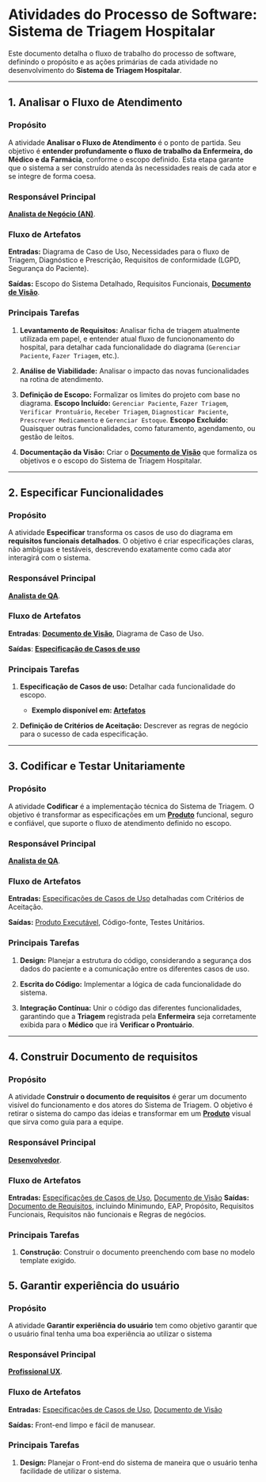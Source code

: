 # Atividades do Processo de Software: Sistema de Triagem Hospitalar

Este documento detalha o fluxo de trabalho do processo de software, definindo o propósito e as ações primárias de cada atividade no desenvolvimento do **Sistema de Triagem Hospitalar**.

----------

## 1. Analisar o Fluxo de Atendimento

### Propósito

A atividade **Analisar o Fluxo de Atendimento** é o ponto de partida. Seu objetivo é **entender profundamente o fluxo de trabalho da Enfermeira, do Médico e da Farmácia**, conforme o escopo definido. Esta etapa garante que o sistema a ser construído atenda às necessidades reais de cada ator e se integre de forma coesa.

### Responsável Principal

**[Analista de Negócio (AN)](https://github.com/JoaoLima98/triagem_hospitalar/blob/main/documentacao/processos/papeis.md#analista-de-neg%C3%B3cio-an)**.

### Fluxo de Artefatos

**Entradas:** Diagrama de Caso de Uso, Necessidades para o fluxo de Triagem, Diagnóstico e Prescrição, Requisitos de conformidade (LGPD, Segurança do Paciente).

**Saídas:** Escopo do Sistema Detalhado, Requisitos Funcionais, **[Documento de Visão](https://github.com/JoaoLima98/triagem_hospitalar/blob/main/documentacao/documento-visao.md#documento-de-vis%C3%A3o-sistema-de-fluxo-hospitalar)**.
### Principais Tarefas

1.  **Levantamento de Requisitos:** Analisar ficha de triagem atualmente utilizada em papel, e entender atual fluxo de funciononamento do hospital, para detalhar cada funcionalidade do diagrama (`Gerenciar Paciente`, `Fazer Triagem`, etc.).
    
2.  **Análise de Viabilidade:** Analisar o impacto das novas funcionalidades na rotina de atendimento.
    
3.  **Definição de Escopo:** Formalizar os limites do projeto com base no diagrama. **Escopo Incluído:** `Gerenciar Paciente`, `Fazer Triagem`, `Verificar Prontuário`, `Receber Triagem`, `Diagnosticar Paciente`, `Prescrever Medicamento` e `Gerenciar Estoque`. **Escopo Excluído:** Quaisquer outras funcionalidades, como faturamento, agendamento, ou gestão de leitos.
    
4.  **Documentação da Visão:** Criar o **[Documento de Visão](https://github.com/JoaoLima98/triagem_hospitalar/blob/main/documentacao/processos/papeis.md#analista-de-neg%C3%B3cio-an)** que formaliza os objetivos e o escopo do Sistema de Triagem Hospitalar.

---
## 2. Especificar Funcionalidades

### Propósito

A atividade **Especificar** transforma os casos de uso do diagrama em **requisitos funcionais detalhados**. O objetivo é criar especificações claras, não ambíguas e testáveis, descrevendo exatamente como cada ator interagirá com o sistema.

### Responsável Principal

**[Analista de QA](https://github.com/JoaoLima98/triagem_hospitalar/blob/main/documentacao/processos/papeis.md#analista-de-qa-quality-assurance)**.

### Fluxo de Artefatos

**Entradas**: **[Documento de Visão](https://github.com/JoaoLima98/triagem_hospitalar/blob/main/documentacao/processos/papeis.md#analista-de-neg%C3%B3cio-an)**, Diagrama de Caso de Uso.

**Saídas**: **[Especificação de Casos de uso](https://github.com/JoaoLima98/triagem_hospitalar/tree/main/documentacao/especificacoes/caso-de-uso)**

### Principais Tarefas

1.  **Especificação de Casos de uso:** Detalhar cada funcionalidade do escopo.
    
    -   **Exemplo disponível em: [Artefatos](https://github.com/JoaoLima98/triagem_hospitalar/blob/main/documentacao/processos/artefatos.md#template-1)**
        
2.  **Definição de Critérios de Aceitação:** Descrever as regras de negócio para o sucesso de cada especificação.

---
## 3. Codificar e Testar Unitariamente

### Propósito

A atividade **Codificar** é a implementação técnica do Sistema de Triagem. O objetivo é transformar as especificações em um **[Produto](l)** funcional, seguro e confiável, que suporte o fluxo de atendimento definido no escopo.

### Responsável Principal

**[Analista de QA](https://github.com/JoaoLima98/triagem_hospitalar/blob/main/documentacao/processos/papeis.md#analista-de-qa-quality-assurance)**.

### Fluxo de Artefatos

**Entradas:** [Especificações de Casos de Uso]() detalhadas com Critérios de Aceitação.

**Saídas:**  [Produto Executável](https://github.com/JoaoLima98/triagem_hospitalar/blob/main/documentacao/processos/artefatos.md#4-produto-software-execut%C3%A1vel), Código-fonte, Testes Unitários.

### Principais Tarefas

1.  **Design:** Planejar a estrutura do código, considerando a segurança dos dados do paciente e a comunicação entre os diferentes casos de uso.
    
2.  **Escrita do Código:** Implementar a lógica de cada funcionalidade do sistema.
    
3.  **Integração Contínua:** Unir o código das diferentes funcionalidades, garantindo que a **Triagem** registrada pela **Enfermeira** seja corretamente exibida para o **Médico** que irá **Verificar o Prontuário**.

---
## 4. Construir Documento de requisitos

### Propósito

A atividade **Construir o documento de requisitos** é gerar um documento visível do funcionamento e dos atores do Sistema de Triagem. O objetivo é retirar o sistema do campo das ideias e transformar em um **[Produto]()** visual que sirva como guia para a equipe.

### Responsável Principal

**[Desenvolvedor](https://github.com/JoaoLima98/triagem_hospitalar/blob/main/documentacao/processos/papeis.md)**.

### Fluxo de Artefatos

**Entradas:** [Especificações de Casos de Uso](https://github.com/JoaoLima98/triagem_hospitalar/tree/main/documentacao/especificacoes), [Documento de Visão](https://github.com/JoaoLima98/triagem_hospitalar/blob/main/documentacao/documento_visao.md)
**Saídas:**  [Documento de Requisitos](https://github.com/JoaoLima98/triagem_hospitalar/blob/main/documentacao/Documento%20de%20Requisitos%20-%20Sistema%20de%20Fluxo%20Hospitalar.pdf), incluindo Minimundo, EAP, Propósito, Requisitos Funcionais, Requisitos não funcionais e Regras de negócios.

### Principais Tarefas

1.  **Construção**: Construir o documento preenchendo com base no modelo template exigido.


## 5. Garantir experiência do usuário

### Propósito

A atividade **Garantir experiência do usuário** tem como objetivo garantir que o usuário final tenha uma boa experiência ao utilizar o sistema

### Responsável Principal

**[Profissional UX](https://github.com/JoaoLima98/triagem_hospitalar/blob/main/documentacao/processos/papeis.md#profissional-ux)**.

### Fluxo de Artefatos

**Entradas:** [Especificações de Casos de Uso](https://github.com/JoaoLima98/triagem_hospitalar/tree/main/documentacao/especificacoes), [Documento de Visão](https://github.com/JoaoLima98/triagem_hospitalar/blob/main/documentacao/documento_visao.md)

**Saídas:**  Front-end limpo e fácil de manusear.

### Principais Tarefas

1.   **Design:** Planejar o Front-end do sistema de maneira que o usuário tenha facilidade de utilizar o sistema.
